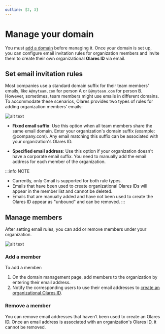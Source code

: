 ```yaml
---
outline: [2, 3]
---
```


# Manage your domain

You must [add a domain](host-domain.md#add-your-domain) before managing it. Once your domain is set up, you can configure email invitation rules for organization members and invite them to create their own organizational **Olares ID** via email.

## Set email invitation rules

Most companies use a standard domain suffix for their team members' emails, like `A@myteam.com` for person A or `B@myteam.com` for person B. However, sometimes, team members might use emails in different domains. To accommodate these scenarios, Olares provides two types of rules for adding organization members' emails:

![alt text](/images/how-to/space/set_rule.jpg)

- **Fixed email suffix**: Use this option when all team members share the same email domain. Enter your organization's domain suffix (example: @company.com). Any email matching this suffix can be associated with your organization's Olares ID.

- **Specified email address**: Use this option if your organization doesn't have a corporate email suffix. You need to manually add the email address for each member of the organization.

:::info NOTE
- Currently, only Gmail is supported for both rule types.
- Emails that have been used to create organizational Olares IDs will appear in the member list and cannot be deleted.
- Emails that are manually added and have not been used to create the Olares ID appear as "unbound" and can be removed.
:::

## Manage members

After setting email rules, you can add or remove members under your organization.

![alt text](/images/how-to/space/management_members.jpg)

### Add a member

To add a member:

1. On the domain management page, add members to the organization by entering their email address.
2. Notify the corresponding users to use their email addresses to [create an organizational Olares ID](host-domain.md#create-an-org-olares-id).

### Remove a member

You can remove email addresses that haven't been used to create an Olares ID. Once an email address is associated with an organization's Olares ID, it cannot be removed.